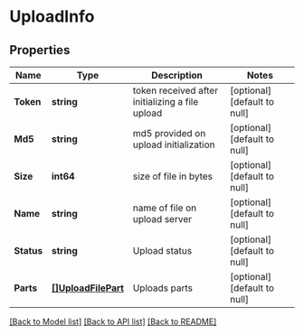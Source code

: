 # UploadInfo

## Properties
Name | Type | Description | Notes
------------ | ------------- | ------------- | -------------
**Token** | **string** | token received after initializing a file upload | [optional] [default to null]
**Md5** | **string** | md5 provided on upload initialization | [optional] [default to null]
**Size** | **int64** | size of file in bytes | [optional] [default to null]
**Name** | **string** | name of file on upload server | [optional] [default to null]
**Status** | **string** | Upload status | [optional] [default to null]
**Parts** | [**[]UploadFilePart**](UploadFilePart.md) | Uploads parts | [optional] [default to null]

[[Back to Model list]](../README.md#documentation-for-models) [[Back to API list]](../README.md#documentation-for-api-endpoints) [[Back to README]](../README.md)


